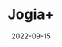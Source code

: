 ---
title: 'Jogia+'
date: '2022-09-15' 
metatag: '' 
inventory: '0' 
draft: false 
# meta description 
shortDescripton: ''
description: 'Colour'
longdescription: ''
featured: True
# product Price
price: '30.0'
# Product Short Description
shortDescription: ''
productID: '51C0D86F-2125-ED11-9968-005056B3A416'
type: 'products'
category: 'Colour' 
thumnailproduct: 'https://aminsaddiquidawakhana.eralive.net/images/products/51C0D86F-2125-ED11-9968-005056B3A4161.png' 
images:
  - image: 'images/products/51C0D86F-2125-ED11-9968-005056B3A4161.png'  
Variants:
---